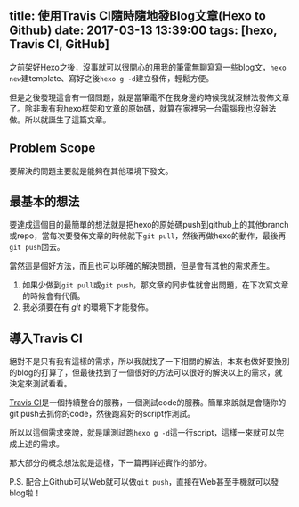 title: 使用Travis CI隨時隨地發Blog文章(Hexo to Github)
date: 2017-03-13 13:39:00
tags: [hexo, Travis CI, GitHub]
---
之前架好Hexo之後，沒事就可以很開心的用我的筆電無聊寫寫一些blog文，`hexo new`建template、寫好之後`hexo g -d`建立發佈，輕鬆方便。

但是之後發現這會有一個問題，就是當筆電不在我身邊的時候我就沒辦法發佈文章了。除非我有我hexo框架和文章的原始碼，就算在家裡另一台電腦我也沒辦法做。所以就誕生了這篇文章。

## Problem Scope

要解決的問題主要就是能夠在其他環境下發文。

## 最基本的想法

要達成這個目的最簡單的想法就是把hexo的原始碼push到github上的其他branch或repo，當每次要發佈文章的時候就下`git pull`，然後再做hexo的動作，最後再`git push`回去。

當然這是個好方法，而且也可以明確的解決問題，但是會有其他的需求產生。

1. 如果少做到`git pull`或`git push`，那文章的同步性就會出問題，在下次寫文章的時候會有代價。
2. 我必須要在有 *git* 的環境下才能發佈。

## 導入Travis CI

絕對不是只有我有這樣的需求，所以我就找了一下相關的解法，本來也做好要換別的blog的打算了，但最後找到了一個很好的方法可以很好的解決以上的需求，就決定來測試看看。

[Travis CI](https://travis-ci.org/)是一個持續整合的服務，一個測試code的服務。簡單來說就是會隨你的git push去抓你的code，然後跑寫好的script作測試。

所以以這個需求來說，就是讓測試跑`hexo g -d`這一行script，這樣一來就可以完成上述的需求。

那大部分的概念想法就是這樣，下一篇再詳述實作的部分。

P.S. 配合上Github可以Web就可以做`git push`，直接在Web甚至手機就可以發blog啦！
